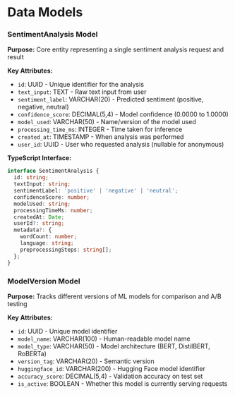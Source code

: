 # Data Models

### SentimentAnalysis Model

**Purpose:** Core entity representing a single sentiment analysis request and result

**Key Attributes:**
- `id`: UUID - Unique identifier for the analysis
- `text_input`: TEXT - Raw text input from user
- `sentiment_label`: VARCHAR(20) - Predicted sentiment (positive, negative, neutral)
- `confidence_score`: DECIMAL(5,4) - Model confidence (0.0000 to 1.0000)
- `model_used`: VARCHAR(50) - Name/version of the model used
- `processing_time_ms`: INTEGER - Time taken for inference
- `created_at`: TIMESTAMP - When analysis was performed
- `user_id`: UUID - User who requested analysis (nullable for anonymous)

**TypeScript Interface:**
```typescript
interface SentimentAnalysis {
  id: string;
  textInput: string;
  sentimentLabel: 'positive' | 'negative' | 'neutral';
  confidenceScore: number;
  modelUsed: string;
  processingTimeMs: number;
  createdAt: Date;
  userId?: string;
  metadata?: {
    wordCount: number;
    language: string;
    preprocessingSteps: string[];
  };
}
```

### ModelVersion Model

**Purpose:** Tracks different versions of ML models for comparison and A/B testing

**Key Attributes:**
- `id`: UUID - Unique model identifier
- `model_name`: VARCHAR(100) - Human-readable model name
- `model_type`: VARCHAR(50) - Model architecture (BERT, DistilBERT, RoBERTa)
- `version_tag`: VARCHAR(20) - Semantic version
- `huggingface_id`: VARCHAR(200) - Hugging Face model identifier
- `accuracy_score`: DECIMAL(5,4) - Validation accuracy on test set
- `is_active`: BOOLEAN - Whether this model is currently serving requests
